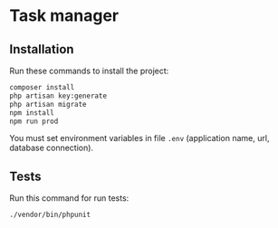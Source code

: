 # Task manager

## Installation 
Run these commands to install the project:  

```bash
composer install
php artisan key:generate
php artisan migrate
npm install
npm run prod 
```

You must set environment variables in file `.env` (application name, url, database connection).

## Tests
Run this command for run tests: 
```bash
./vendor/bin/phpunit
```
